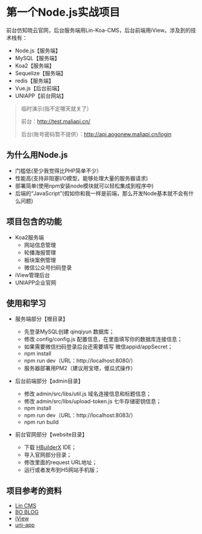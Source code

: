 # 第一个Node.js实战项目
前台仿知晓云官网，后台服务端用Lin-Koa-CMS，后台前端用iView。涉及到的技术栈有：

 - Node.js【服务端】
 - MySQL【服务端】
 - Koa2【服务端】
 - Sequelize【服务端】
 - redis【服务端】
 - Vue.js【后台前端】
 - UNIAPP【前台网站】

> 临时演示(指不定哪天就关了）
> 
> 前台：http://test.maliapi.cn/
>
> 后台(账号密码暂不提供）：http://api.aogonew.maliapi.cn/login
 
## 为什么用Node.js
 - 门槛低(至少我觉得比PHP简单不少）
 - 性能高(支持非阻塞I/O模型，能够处理大量的服务器请求)
 - 部署简单(使用npm安装node模块就可以轻松集成到程序中)
 - 后端的“JavaScript”(假如你和我一样是前端，那么开发Node基本就不会有什么问题)
 
## 项目包含的功能
 - Koa2服务端
    - 网站信息管理
    - 轮播海报管理
    - 板块案例管理
    - 微信公众号扫码登录
 - iView管理后台
 - UNIAPP企业官网

## 使用和学习
 - 服务端部分【根目录】
    - 先登录MySQL创建 qinqiyun 数据库；
    - 修改 config/config.js 配置信息，在里面填写你的数据库连接信息；
    - 如果需要微信扫码登录后台还需要填写 微信appid/appSecret；
    - npm install
    - npm run dev（URL：http://localhost:8080/）
    - 服务器部署用PM2（建议用宝塔，傻瓜式操作）

 - 后台前端部分【admin目录】
    - 修改 admin/src/libs/util.js 域名连接信息和标题信息；
    - 修改 admin/src/libs/upload-token.js 七牛存储密钥信息；
    - npm install 
    - npm run dev（URL：http://localhost:8083/）
    - npm run build

 - 前台官网部分【website目录】
    - 下载 [HBuilderX][1] IDE；
    - 导入官网部分目录；
    - 修改里面的request URL地址；
    - 运行或者发布到H5网站手机版；

## 项目参考的资料

 - [Lin CMS][2]
 - [BO BLOG][3]
 - [iView][4]
 - [uni-app][5]

 


  [1]: https://www.dcloud.io/hbuilderx.html
  [2]: http://doc.cms.7yue.pro/
  [3]: https://github.com/liangfengbo/nodejs-koa-blog
  [4]: https://www.iviewui.com/
  [5]: https://uniapp.dcloud.io/